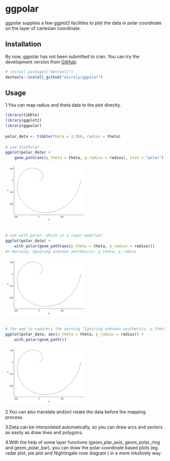 
<!-- README.md is generated from README.Rmd. Please edit that file -->

# ggpolar

<!-- badges: start -->

<!-- badges: end -->

ggpolar supplies a few ggplot2 facilities to plot the data in polar
coordinate on the layer of cartesian coordinate.

## Installation

By now, ggpolar has not been submitted to cran. You can try the
development version from [GitHub](https://github.com/):

``` r
# install.packages("devtools")
devtools::install_github("microly/ggpolar")
```

## Usage

1.You can map radius and theta data to the plot directly.

``` r
library(tibble)
library(ggplot2)
library(ggpolar)

polar_data <- tibble(theta = 1:360, radius = theta)

# use StatPolar
ggplot(polar_data) + 
    geom_path(aes(p_theta = theta, p_radius = radius), stat = "polar")
```

<img src="man/figures/README-map_radius_theta-1.png" width="50%" />

``` r

# use with_polar, which is a layer modifier
ggplot(polar_data) + 
    with_polar(geom_path(aes(p_theta = theta, p_radius = radius)))
#> Warning: Ignoring unknown aesthetics: p_theta, p_radius
```

<img src="man/figures/README-map_radius_theta-2.png" width="50%" />

``` r

# the way to suppress the warning "Ignoring unknown aesthetics: p_theta, p_radius":
ggplot(polar_data, aes(p_theta = theta, p_radius = radius)) + 
    with_polar(geom_path())
```

<img src="man/figures/README-map_radius_theta-3.png" width="50%" />

2.You can also translate and(or) rotate the data before the mapping
process.

3.Data can be interpolated automatically, so you can draw arcs and
sectors as easily as draw lines and polygons.

4.With the help of some layer functions (geom\_plar\_axis,
geom\_polar\_ring and geom\_polar\_bar), you can draw the polar
coordinate based plots (eg. radar plot, pie plot and Nightingale rose
diagram ) in a more intuitively way.
